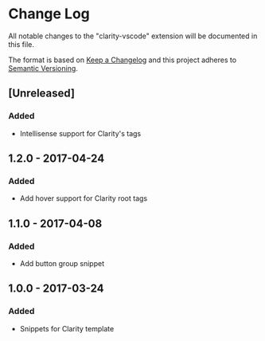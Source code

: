 # Change Log
All notable changes to the "clarity-vscode" extension will be documented in this file.

The format is based on [Keep a Changelog](http://keepachangelog.com/)
and this project adheres to [Semantic Versioning](http://semver.org/).

## [Unreleased]
### Added
- Intellisense support for Clarity's tags

## 1.2.0 - 2017-04-24
### Added
- Add hover support for Clarity root tags 

## 1.1.0 - 2017-04-08
### Added
- Add button group snippet 

## 1.0.0 - 2017-03-24
### Added
- Snippets for Clarity template